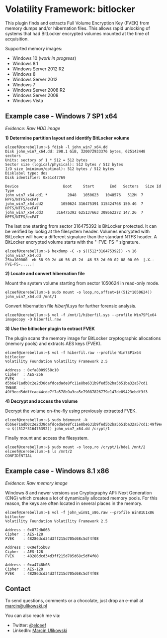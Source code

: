 Volatility Framework: bitlocker
===============================

This plugin finds and extracts Full Volume Encryption Key (FVEK) from memory dumps and/or hibernation files. This allows rapid unlocking of systems that had BitLocker encrypted volumes mounted at the time of acquisition.

Supported memory images:
- Windows 10 (*work in progress*)
- Windows 8.1
- Windows Server 2012 R2
- Windows 8
- Windows Server 2012
- Windows 7
- Windows Server 2008 R2
- Windows Server 2008
- Windows Vista


Example case - Windows 7 SP1 x64
--------------------------------

*Evidence: Raw HDD image*

**1) Determine partition layout and identify BitLocker volume**

```console
elceef@cerebellum:~$ fdisk -l john_win7_x64.dd
Disk john_win7_x64.dd: 298.1 GiB, 320072933376 bytes, 625142448 sectors
Units: sectors of 1 * 512 = 512 bytes
Sector size (logical/physical): 512 bytes / 512 bytes
I/O size (minimum/optimal): 512 bytes / 512 bytes
Disklabel type: dos
Disk identifier: 0x51c47769

Device                    Boot     Start       End   Sectors   Size Id Type
john_win7_x64.dd1 *         2048   1050623   1048576   512M  7 HPFS/NTFS/exFAT
john_win7_x64.dd2        1050624 316475391 315424768 150.4G  7 HPFS/NTFS/exFAT
john_win7_x64.dd3      316475392 625137663 308662272 147.2G  7 HPFS/NTFS/exFAT
```

The last one starting from sector 316475392 is BitLocker protected. It can be verified by lookig at the filesystem header. Volumes encrypted with BitLocker will have a different signature than the standard NTFS header. A BitLocker encrypted volume starts with the "-FVE-FS-" signature.

```console
elceef@cerebellum:~$ hexdump -C -s $((512*316475392)) -n 16 john_win7_x64.dd
25ba100000  eb 58 90 2d 46 56 45 2d  46 53 2d 00 02 08 00 00  |.X.-FVE-FS-.....|
```

**2) Locate and convert hibernation file**

Mount the system volume starting from sector 1050624 in read-only mode.

```console
elceef@cerebellum:~$ sudo mount -o loop,ro,offset=$((512*1050624)) john_win7_x64.dd /mnt/1
```

Convert hibernation file *hiberfil.sys* for further forensic analysis.

```console
elceef@cerebellum:~$ vol -f /mnt/1/hiberfil.sys --profile Win7SP1x64 imagecopy -O hiberfil.raw
```

**3) Use the bitlocker plugin to extract FVEK**

The plugin scans the memory image for BitLocker cryptographic allocations (memory pools) and extracts AES keys (FVEK).

```console
elceef@cerebellum:~$ vol -f hiberfil.raw --profile Win7SP1x64 bitlocker
Volatility Foundation Volatility Framework 2.5

Address : 0xfa8009958c10
Cipher  : AES-256
FVEK    : d5b6e71adb0c2e2d38dafdcedade8fc11e8be631b9fed5b2ba5b51ba32a57cd1
TWEAK   : 49f9ecd5ddffcae44cde7f7a578b9a3ca5e79087826779e147de89423ebdf3f3

```

**4) Decrypt and access the volume**

Decrypt the volume on-the-fly using previously extracted FVEK.

```console
elceef@cerebellum:~$ sudo bdemount -k d5b6e71adb0c2e2d38dafdcedade8fc11e8be631b9fed5b2ba5b51ba32a57cd1:49f9ecd5ddffcae44cde7f7a578b9a3ca5e79087826779e147de89423ebdf3f3 -o $((512*316475392)) john_win7_x64.dd /crypt/1
```

Finally mount and access the filesystem.

```console
elceef@cerebellum:~$ sudo mount -o loop,ro /crypt/1/bde1 /mnt/2
elceef@cerebellum:~$ ls /mnt/2
CONFIDENTIAL
```


Example case - Windows 8.1 x86
------------------------------

*Evidence: Raw memory image*

Windows 8 and newer versions use Cryptography API: Next Generation (CNG) which creates a lot of dynamically allocated memory pools. For this reason, the keys are often located in several places in the memory.

```console
elceef@cerebellum:~$ vol -f john_win81_x86.raw --profile Win81U1x86 bitlocker
Volatility Foundation Volatility Framework 2.5

Address : 0x872db068
Cipher  : AES-128
FVEK    : 48286dcd34d3ff215d705d68c5df4f08

Address : 0x9ef55b08
Cipher  : AES-128
FVEK    : 48286dcd34d3ff215d705d68c5df4f08

Address : 0xa4748b08
Cipher  : AES-128
FVEK    : 48286dcd34d3ff215d705d68c5df4f08

```


Contact
-------

To send questions, comments or a chocolate, just drop an e-mail at
[marcin@ulikowski.pl](mailto:marcin@ulikowski.pl)

You can also reach me via:

- Twitter: [@elceef](https://twitter.com/elceef)
- LinkedIn: [Marcin Ulikowski](https://pl.linkedin.com/in/elceef)

